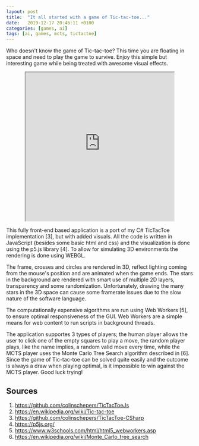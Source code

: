```yaml
---
layout: post
title:  "It all started with a game of Tic-tac-toe..."
date:   2019-12-17 20:46:11 +0100
categories: [games, ai]
tags: [ai, games, mcts, tictactoe]
---
```

Who doesn't know the game of Tic-tac-toe? This time you are floating in space and need to play the game to survive. Enjoy this simple but interesting game while being treated with awesome visual effects. 

<p><div style="text-align:center;"><iframe src="https://colinschepers.github.io/TicTacToeJS/" width="400pt" height="400pt"></iframe></div></p>

This fully front-end based application is a port of my C# TicTacToe implementation [3], but with added visuals. All the code is written in JavaScript (besides some basic html and css) and the visualization is done using the p5.js library [4]. To allow for simulating 3D environments the rendering is done using WEBGL. 

The frame, crosses and circles are rendered in 3D, reflect lighting coming from the mouse's position and are animated when the game ends. The stars in the background are rendered with smart use of multiple 2D layers, transparency and some randomization. Unfortunately, drawing the many stars in the 3D space can cause some framerate issues due to the slow nature of the software language.

The computationally expensive algorithms are run using Web Workers [5], to ensure optimal responsiveness of the GUI. Web Workers are a simple means for web content to run scripts in background threads.

The application supportes 3 types of players; the human player allows the user to click one of the empty squares to play a move, the random player plays, like the name implies, a random valid move every time, while the MCTS player uses the Monte Carlo Tree Search algorithm described in [6]. Since the game of Tic-tac-toe can be solved quite easily and the outcome is always a draw when playing optimal, is it impossible to win against the MCTS player. Good luck trying!

## Sources

<ol>
<li><a href="https://github.com/colinschepers/TicTacToeJs" rel="nofollow">https://github.com/colinschepers/TicTacToeJs</a></li>
<li><a href="https://en.wikipedia.org/wiki/Tic-tac-toe" rel="nofollow">https://en.wikipedia.org/wiki/Tic-tac-toe</a></li>
<li><a href="https://github.com/colinschepers/TicTacToe-CSharp">https://github.com/colinschepers/TicTacToe-CSharp</a></li>
<li><a href="https://p5js.org/" rel="nofollow">https://p5js.org/</a></li>
<li><a href="https://www.w3schools.com/html/html5_webworkers.asp" rel="nofollow">https://www.w3schools.com/html/html5_webworkers.asp</a></li>
<li><a href="https://en.wikipedia.org/wiki/Monte_Carlo_tree_search" rel="nofollow">https://en.wikipedia.org/wiki/Monte_Carlo_tree_search</a></li>
</ol>